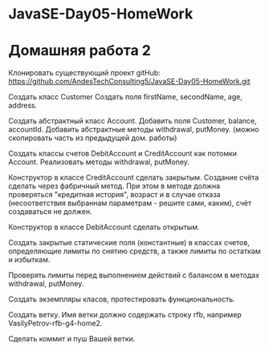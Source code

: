 # JavaSE-Day05-HomeWork
# Домашняя работа 2

Клонировать существующий проект
gitHub: https://github.com/AndesTechConsulting5/JavaSE-Day05-HomeWork.git

Создать класс Customer Создать поля firstName, secondName, age, address.

Создать абстрактный класс Account. Добавить поля Customer, balance, accountId.
Добавить абстрактные методы withdrawal, putMoney.
(можно скопировать часть из предыдущей дом. работы)

Создать классы счетов DebitAccount и CreditAccount как потомки Account.
Реализовать методы withdrawal, putMoney.

Конструктор в классе CreditAccount сделать закрытым. Создание счёта сделать через фабричный метод.
При этом в методе должна проверяться "кредитная история", возраст и в случае отказа 
(несоответствия выбраннам параметрам - решите сами, каким),
счёт создаваться не должен. 

Конструктор в классе DebitAccount сделать открытым.

Создать закрытые статические поля (константные) в классах счетов, определяющие лимиты по снятию средств,
а также лимиты по остаткам и избыткам.

Проверять лимиты перед выполнением действий с балансом в методах
withdrawal, putMoney.

Создать экземпляры класов, протестировать функциональность.

Создать ветку.
Имя ветки должно содержать строку rfb, например VasilyPetrov-rfb-g4-home2.

Сделать коммит и пуш Вашей ветки.
